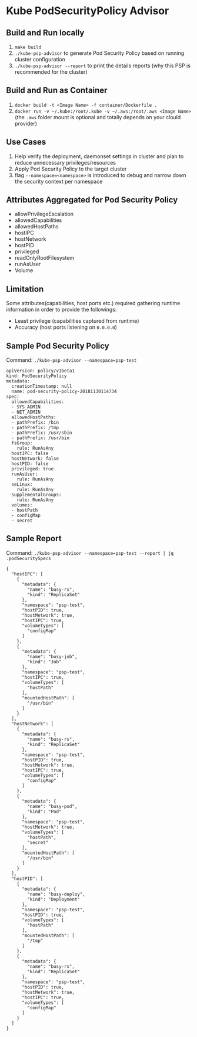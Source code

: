 # Kube PodSecurityPolicy Advisor

## Build and Run locally
1. ```make build```
2. ```./kube-psp-advisor``` to generate Pod Security Policy based on running cluster configuration
3. ```./kube-psp-advisor --report``` to print the details reports (why this PSP is recommended for the cluster)

## Build and Run as Container
1. ```docker build -t <Image Name> -f container/Dockerfile .```
2. ```docker run -v ~/.kube:/root/.kube -v ~/.aws:/root/.aws <Image Name>``` (the `.aws` folder mount is optional and totally depends on your clould provider)

## Use Cases
1. Help verify the deployment, daemonset settings in cluster and plan to reduce unnecessary privileges/resources
2. Apply Pod Security Policy to the target cluster
3. flag `--namespace=<namespace>` is introduced to debug and narrow down the security context per namespace

## Attributes Aggregated for Pod Security Policy
- allowPrivilegeEscalation
- allowedCapabilities
- allowedHostPaths
- hostIPC
- hostNetwork
- hostPID
- privileged
- readOnlyRootFilesystem
- runAsUser
- Volume

## Limitation
Some attributes(capabilities, host ports etc.) required gathering runtime information in order to provide the followings:
- Least privilege (capabilities captured from runtime)
- Accuracy (host ports listening on `0.0.0.0`)

## Sample Pod Security Policy
Command: `./kube-psp-advisor --namespace=psp-test`
```
apiVersion: policy/v1beta1
kind: PodSecurityPolicy
metadata:
  creationTimestamp: null
  name: pod-security-policy-20181130114734
spec:
  allowedCapabilities:
  - SYS_ADMIN
  - NET_ADMIN
  allowedHostPaths:
  - pathPrefix: /bin
  - pathPrefix: /tmp
  - pathPrefix: /usr/sbin
  - pathPrefix: /usr/bin
  fsGroup:
    rule: RunAsAny
  hostIPC: false
  hostNetwork: false
  hostPID: false
  privileged: true
  runAsUser:
    rule: RunAsAny
  seLinux:
    rule: RunAsAny
  supplementalGroups:
    rule: RunAsAny
  volumes:
  - hostPath
  - configMap
  - secret
  ```

## Sample Report 
Command: `./kube-psp-advisor --namespace=psp-test --report | jq .podSecuritySpecs`
```
{
  "hostIPC": [
    {
      "metadata": {
        "name": "busy-rs",
        "kind": "ReplicaSet"
      },
      "namespace": "psp-test",
      "hostPID": true,
      "hostMetwork": true,
      "hostIPC": true,
      "volumeTypes": [
        "configMap"
      ]
    },
    {
      "metadata": {
        "name": "busy-job",
        "kind": "Job"
      },
      "namespace": "psp-test",
      "hostIPC": true,
      "volumeTypes": [
        "hostPath"
      ],
      "mountedHostPath": [
        "/usr/bin"
      ]
    }
  ],
  "hostNetwork": [
    {
      "metadata": {
        "name": "busy-rs",
        "kind": "ReplicaSet"
      },
      "namespace": "psp-test",
      "hostPID": true,
      "hostMetwork": true,
      "hostIPC": true,
      "volumeTypes": [
        "configMap"
      ]
    },
    {
      "metadata": {
        "name": "busy-pod",
        "kind": "Pod"
      },
      "namespace": "psp-test",
      "hostMetwork": true,
      "volumeTypes": [
        "hostPath",
        "secret"
      ],
      "mountedHostPath": [
        "/usr/bin"
      ]
    }
  ],
  "hostPID": [
    {
      "metadata": {
        "name": "busy-deploy",
        "kind": "Deployment"
      },
      "namespace": "psp-test",
      "hostPID": true,
      "volumeTypes": [
        "hostPath"
      ],
      "mountedHostPath": [
        "/tmp"
      ]
    },
    {
      "metadata": {
        "name": "busy-rs",
        "kind": "ReplicaSet"
      },
      "namespace": "psp-test",
      "hostPID": true,
      "hostMetwork": true,
      "hostIPC": true,
      "volumeTypes": [
        "configMap"
      ]
    }
  ]
}
```
